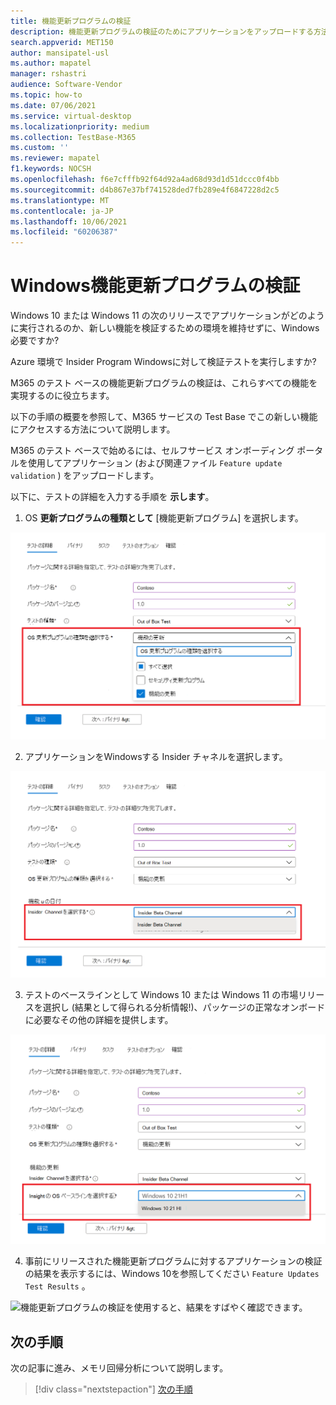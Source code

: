 ```yaml
---
title: 機能更新プログラムの検証
description: 機能更新プログラムの検証のためにアプリケーションをアップロードする方法の詳細
search.appverid: MET150
author: mansipatel-usl
ms.author: mapatel
manager: rshastri
audience: Software-Vendor
ms.topic: how-to
ms.date: 07/06/2021
ms.service: virtual-desktop
ms.localizationpriority: medium
ms.collection: TestBase-M365
ms.custom: ''
ms.reviewer: mapatel
f1.keywords: NOCSH
ms.openlocfilehash: f6e7cfffb92f64d92a4ad68d93d1d51dccc0f4bb
ms.sourcegitcommit: d4b867e37bf741528ded7fb289e4f6847228d2c5
ms.translationtype: MT
ms.contentlocale: ja-JP
ms.lasthandoff: 10/06/2021
ms.locfileid: "60206387"
---
```

# <a name="windows-feature-update-validation"></a>Windows機能更新プログラムの検証

Windows 10 または Windows 11 の次のリリースでアプリケーションがどのように実行されるのか、新しい機能を検証するための環境を維持せずに、Windows 必要ですか? 

Azure 環境で Insider Program Windowsに対して検証テストを実行しますか?

 M365 のテスト ベースの機能更新プログラムの検証は、これらすべての機能を実現するのに役立ちます。

以下の手順の概要を参照して、M365 サービスの Test Base でこの新しい機能にアクセスする方法について説明します。

M365 のテスト ベースで始めるには、セルフサービス オンボーディング ポータルを使用してアプリケーション (および関連ファイル ```Feature update validation``` ) をアップロードします。 

以下に、テストの詳細を入力する手順を **示します**。

1. OS **更新プログラムの種類として** [機能更新プログラム] を選択します。

![機能更新プログラムの検証 OS の種類。](Media/Feature-update-validation-01.png)

2. アプリケーションをWindowsする Insider チャネルを選択します。  

![機能更新プログラムの検証。 Insider ベータ チャネルの選択。](Media/Feature-update-validation-02.png)

3. テストのベースラインとして Windows 10 または Windows 11 の市場リリースを選択し (結果として得られる分析情報!)、パッケージの正常なオンボードに必要なその他の詳細を提供します。

![リリースされたバージョンの 11 のバージョンのWindows 10更新Windows検証。](Media/Feature-update-validation-03.png)

4. 事前にリリースされた機能更新プログラムに対するアプリケーションの検証の結果を表示するには、Windows 10を参照してください ```Feature Updates Test Results``` 。

![機能更新プログラムの検証を使用すると、結果をすばやく確認できます。](Media/Feature-update-validation-04.png)


## <a name="next-steps"></a>次の手順

次の記事に進み、メモリ回帰分析について説明します。
> [!div class="nextstepaction"]
> [次の手順](memory.md)

<!---
Add button for next page
-->
